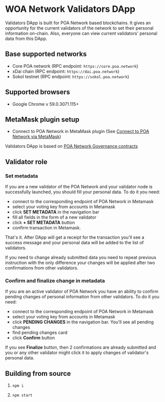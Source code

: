 # WOA Network Validators DApp

Validators DApp is built for POA Network based blockchains. It gives an opportunity for the current validators of the network to set their personal information on-chain. Also, everyone can view current validators' personal data from this DApp.

## Base supported networks

- Core POA network (RPC endpoint: `https://core.poa.network`)
- xDai chain (RPC endpoint: `https://dai.poa.network`)
- Sokol testnet (RPC endpoint: `https://sokol.poa.network`)

## Supported browsers

* Google Chrome v 59.0.3071.115+

## MetaMask plugin setup

* Connect to POA Network in MetaMask plugin (See [Connect to POA Network via MetaMask](https://github.com/poanetwork/wiki/wiki/POA-Network-on-MetaMask))

Validators DApp is based on [POA Network Governance contracts](https://github.com/poanetwork/poa-network-consensus-contracts)

## Validator role

### Set metadata
If you are a new validator of the POA Network and your validator node is successfully launched, you should fill your personal data. To do it you need:
- connect to the corresponding endpoint of POA Network in Metamask
- select your voting key from accounts in Metamask
- click **SET METADATA** in the navigation bar
- fill all fields in the form of a new validator
- click **+ SET METADATA** button
- confirm transaction in Metamask.

That's it. After DApp will get a receipt for the transaction you'll see a success message and your personal data will be added to the list of validators.

If you need to change already submitted data you need to repeat previous instruction with the only difference your changes will be applied after two confirmations from other validators.

### Confirm and finalize change in metadata
If you are an active validator of POA Network you have an ability to confirm pending changes of personal information from other validators. To do it you need:
- connect to the corresponding endpoint of POA Network in Metamask
- select your voting key from accounts in Metamask
- click **PENDING CHANGES** in the navigation bar. You'll see all pending changes
- find pending changes card
- click **Confirm** button

If you see **Finalize** button, then 2 confirmations are already submitted and you or any other validator might click it to apply changes of validator's personal data.

## Building from source

1) `npm i`

2) `npm start`
